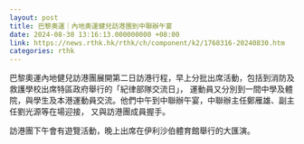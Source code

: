 ```yaml
---
layout: post
title: 巴黎奧運｜內地奧運健兒訪港團到中聯辦午宴
date: 2024-08-30 13:16:13.000000000 +08:00
link: https://news.rthk.hk/rthk/ch/component/k2/1768316-20240830.htm
categories: rthk
---
```


巴黎奧運內地健兒訪港團展開第二日訪港行程，早上分批出席活動，包括到消防及救護學校出席特區政府舉行的「紀律部隊交流日」， 運動員又分別到一間中學及體院，與學生及本港運動員交流。他們中午到中聯辦午宴，中聯辦主任鄭雁雄、副主任劉光源等在場迎接， 又與訪港團成員握手。

訪港團下午會有遊覽活動，晚上出席在伊利沙伯體育館舉行的大匯演。
